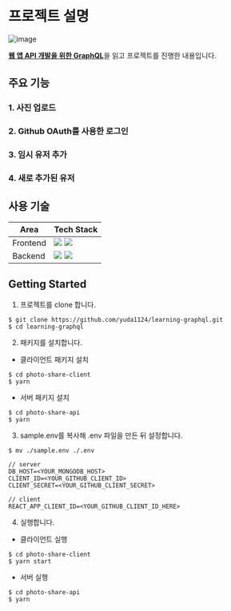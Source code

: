 # 프로젝트 설명

![image](https://user-images.githubusercontent.com/18456572/104713606-74eeff00-5767-11eb-8cc5-8cbb40890ea6.png)

[**웹 앱 API 개발을 위한 GraphQL**](http://www.kyobobook.co.kr/product/detailViewKor.laf?ejkGb=KOR&mallGb=KOR&barcode=9788966262533)을 읽고 프로젝트를 진행한 내용입니다.

## 주요 기능

### 1. 사진 업로드

### 2. Github OAuth를 사용한 로그인

### 3. 임시 유저 추가

### 4. 새로 추가된 유저

## 사용 기술

| Area     | Tech Stack                                                                                                                                                                                                      |
| -------- | --------------------------------------------------------------------------------------------------------------------------------------------------------------------------------------------------------------- |
| Frontend | ![](https://img.shields.io/badge/React-blue?longCache=true&logo=React) ![](https://img.shields.io/badge/Apollo-blue?color=311C87&longCache=true&logo=Apollo-GraphQL&logoColor=white)                            |
| Backend  | ![](https://img.shields.io/badge/Node.js-blue?color=339933&longCache=true&logo=Node.js&logoColor=white) ![](https://img.shields.io/badge/GraphQL-blue?color=E10098&longCache=true&logo=GraphQL&logoColor=white) |

## Getting Started

1. 프로젝트를 clone 합니다.

```
$ git clone https://github.com/yuda1124/learning-graphql.git
$ cd learning-graphql
```

2. 패키지를 설치합니다.

- 클라이언트 패키지 설치

```
$ cd photo-share-client
$ yarn
```

- 서버 패키지 설치

```
$ cd photo-share-api
$ yarn
```

3. sample.env를 복사해 .env 파일을 만든 뒤 설정합니다.

```
$ mv ./sample.env ./.env
```

```
// server
DB_HOST=<YOUR_MONGODB_HOST>
CLIENT_ID=<YOUR_GITHUB_CLIENT_ID>
CLIENT_SECRET=<YOUR_GITHUB_CLIENT_SECRET>

// client
REACT_APP_CLIENT_ID=<YOUR_GITHUB_CLIENT_ID_HERE>
```

4. 실행합니다.

- 클라이언트 실행

```
$ cd photo-share-client
$ yarn start
```

- 서버 실행

```
$ cd photo-share-api
$ yarn
```
